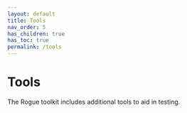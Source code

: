 ```yaml
---
layout: default
title: Tools
nav_order: 5
has_children: true
has_toc: true
permalink: /tools
---
```


# Tools

The Rogue toolkit includes additional tools to aid in testing.
